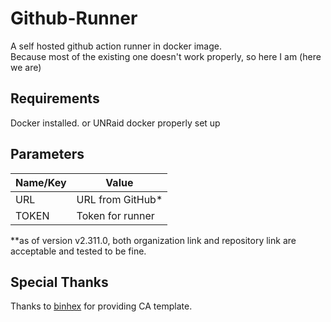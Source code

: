 # Github-Runner
A self hosted github action runner in docker image.   
Because most of the existing one doesn't work properly, so here I am (here we are)

## Requirements
Docker installed. or UNRaid docker properly set up

## Parameters
Name/Key | Value 
--- | --- 
URL | URL from GitHub* 
TOKEN | Token for runner

*\*as of version v2.311.0, both organization link and repository link are acceptable and tested to be fine.

## Special Thanks
Thanks to [binhex](https://github.com/binhex/docker-templates/) for providing CA template.